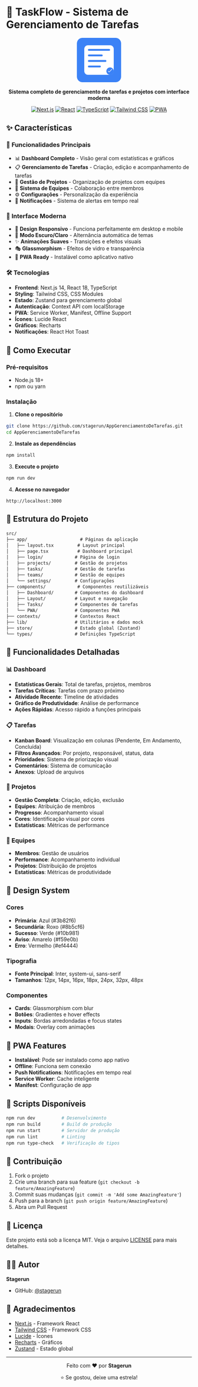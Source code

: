 # 🚀 TaskFlow - Sistema de Gerenciamento de Tarefas

<div align="center">
  <img src="public/icon.svg" alt="TaskFlow Logo" width="120" height="120">
  
  **Sistema completo de gerenciamento de tarefas e projetos com interface moderna**
  
  [![Next.js](https://img.shields.io/badge/Next.js-14.0.4-black?style=flat-square&logo=next.js)](https://nextjs.org/)
  [![React](https://img.shields.io/badge/React-18.2.0-blue?style=flat-square&logo=react)](https://reactjs.org/)
  [![TypeScript](https://img.shields.io/badge/TypeScript-5.0-blue?style=flat-square&logo=typescript)](https://www.typescriptlang.org/)
  [![Tailwind CSS](https://img.shields.io/badge/Tailwind_CSS-3.3-38B2AC?style=flat-square&logo=tailwind-css)](https://tailwindcss.com/)
  [![PWA](https://img.shields.io/badge/PWA-Ready-4285F4?style=flat-square&logo=pwa)](https://web.dev/progressive-web-apps/)
</div>

## ✨ Características

### 🎯 **Funcionalidades Principais**
- 📊 **Dashboard Completo** - Visão geral com estatísticas e gráficos
- 📋 **Gerenciamento de Tarefas** - Criação, edição e acompanhamento de tarefas
- 🏢 **Gestão de Projetos** - Organização de projetos com equipes
- 👥 **Sistema de Equipes** - Colaboração entre membros
- ⚙️ **Configurações** - Personalização da experiência
- 🔔 **Notificações** - Sistema de alertas em tempo real

### 🎨 **Interface Moderna**
- 🌈 **Design Responsivo** - Funciona perfeitamente em desktop e mobile
- 🌙 **Modo Escuro/Claro** - Alternância automática de temas
- ✨ **Animações Suaves** - Transições e efeitos visuais
- 🎭 **Glassmorphism** - Efeitos de vidro e transparência
- 📱 **PWA Ready** - Instalável como aplicativo nativo

### 🛠️ **Tecnologias**
- **Frontend**: Next.js 14, React 18, TypeScript
- **Styling**: Tailwind CSS, CSS Modules
- **Estado**: Zustand para gerenciamento global
- **Autenticação**: Context API com localStorage
- **PWA**: Service Worker, Manifest, Offline Support
- **Ícones**: Lucide React
- **Gráficos**: Recharts
- **Notificações**: React Hot Toast

## 🚀 Como Executar

### Pré-requisitos
- Node.js 18+ 
- npm ou yarn

### Instalação

1. **Clone o repositório**
```bash
git clone https://github.com/stagerun/AppGerenciamentoDeTarefas.git
cd AppGerenciamentoDeTarefas
```

2. **Instale as dependências**
```bash
npm install
```

3. **Execute o projeto**
```bash
npm run dev
```

4. **Acesse no navegador**
```
http://localhost:3000
```

## 📁 Estrutura do Projeto

```
src/
├── app/                    # Páginas da aplicação
│   ├── layout.tsx         # Layout principal
│   ├── page.tsx           # Dashboard principal
│   ├── login/            # Página de login
│   ├── projects/         # Gestão de projetos
│   ├── tasks/            # Gestão de tarefas
│   ├── teams/            # Gestão de equipes
│   └── settings/         # Configurações
├── components/            # Componentes reutilizáveis
│   ├── Dashboard/        # Componentes do dashboard
│   ├── Layout/           # Layout e navegação
│   ├── Tasks/            # Componentes de tarefas
│   └── PWA/              # Componentes PWA
├── contexts/             # Contextos React
├── lib/                  # Utilitários e dados mock
├── store/                # Estado global (Zustand)
└── types/                # Definições TypeScript
```

## 🎯 Funcionalidades Detalhadas

### 📊 Dashboard
- **Estatísticas Gerais**: Total de tarefas, projetos, membros
- **Tarefas Críticas**: Tarefas com prazo próximo
- **Atividade Recente**: Timeline de atividades
- **Gráfico de Produtividade**: Análise de performance
- **Ações Rápidas**: Acesso rápido a funções principais

### 📋 Tarefas
- **Kanban Board**: Visualização em colunas (Pendente, Em Andamento, Concluída)
- **Filtros Avançados**: Por projeto, responsável, status, data
- **Prioridades**: Sistema de priorização visual
- **Comentários**: Sistema de comunicação
- **Anexos**: Upload de arquivos

### 🏢 Projetos
- **Gestão Completa**: Criação, edição, exclusão
- **Equipes**: Atribuição de membros
- **Progresso**: Acompanhamento visual
- **Cores**: Identificação visual por cores
- **Estatísticas**: Métricas de performance

### 👥 Equipes
- **Membros**: Gestão de usuários
- **Performance**: Acompanhamento individual
- **Projetos**: Distribuição de projetos
- **Estatísticas**: Métricas de produtividade

## 🎨 Design System

### Cores
- **Primária**: Azul (#3b82f6)
- **Secundária**: Roxo (#8b5cf6)
- **Sucesso**: Verde (#10b981)
- **Aviso**: Amarelo (#f59e0b)
- **Erro**: Vermelho (#ef4444)

### Tipografia
- **Fonte Principal**: Inter, system-ui, sans-serif
- **Tamanhos**: 12px, 14px, 16px, 18px, 24px, 32px, 48px

### Componentes
- **Cards**: Glassmorphism com blur
- **Botões**: Gradientes e hover effects
- **Inputs**: Bordas arredondadas e focus states
- **Modais**: Overlay com animações

## 📱 PWA Features

- **Instalável**: Pode ser instalado como app nativo
- **Offline**: Funciona sem conexão
- **Push Notifications**: Notificações em tempo real
- **Service Worker**: Cache inteligente
- **Manifest**: Configuração de app

## 🔧 Scripts Disponíveis

```bash
npm run dev          # Desenvolvimento
npm run build        # Build de produção
npm run start        # Servidor de produção
npm run lint         # Linting
npm run type-check   # Verificação de tipos
```

## 🤝 Contribuição

1. Fork o projeto
2. Crie uma branch para sua feature (`git checkout -b feature/AmazingFeature`)
3. Commit suas mudanças (`git commit -m 'Add some AmazingFeature'`)
4. Push para a branch (`git push origin feature/AmazingFeature`)
5. Abra um Pull Request

## 📄 Licença

Este projeto está sob a licença MIT. Veja o arquivo [LICENSE](LICENSE) para mais detalhes.

## 👨‍💻 Autor

**Stagerun**
- GitHub: [@stagerun](https://github.com/stagerun)

## 🙏 Agradecimentos

- [Next.js](https://nextjs.org/) - Framework React
- [Tailwind CSS](https://tailwindcss.com/) - Framework CSS
- [Lucide](https://lucide.dev/) - Ícones
- [Recharts](https://recharts.org/) - Gráficos
- [Zustand](https://zustand-demo.pmnd.rs/) - Estado global

---

<div align="center">
  <p>Feito com ❤️ por <strong>Stagerun</strong></p>
  <p>⭐ Se gostou, deixe uma estrela!</p>
</div>
